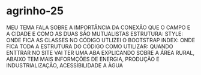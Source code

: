 # agrinho-25
MEU TEMA FALA SOBRE A IMPORTÂNCIA DA CONEXÃO QUE O CAMPO E A CIDADE E COMO AS DUAS SÃO MUTUALISTAS 
ESTRUTURA:
STYLE: ONDE FICA  AS CLASSES NO CÓDIGO 
UTLIZEI O BOOTSTRAP 
iNDEX: ONDE FICA TODA A ESTRUTURA DO CÓDIGO 
COMO UTILIZAR: QUANDO ENTTRAR NO SITE VAI TER UMA ABA EXPLICANDO SOBRE A ÁREA RURAL, ABAIXO TEM MAIS INFORMÇÔES DE ENERGIA, PRODUÇÃO E INDUSTRIALIZAÇÃO, ACESSIBILIDADE A ÀGUA 


